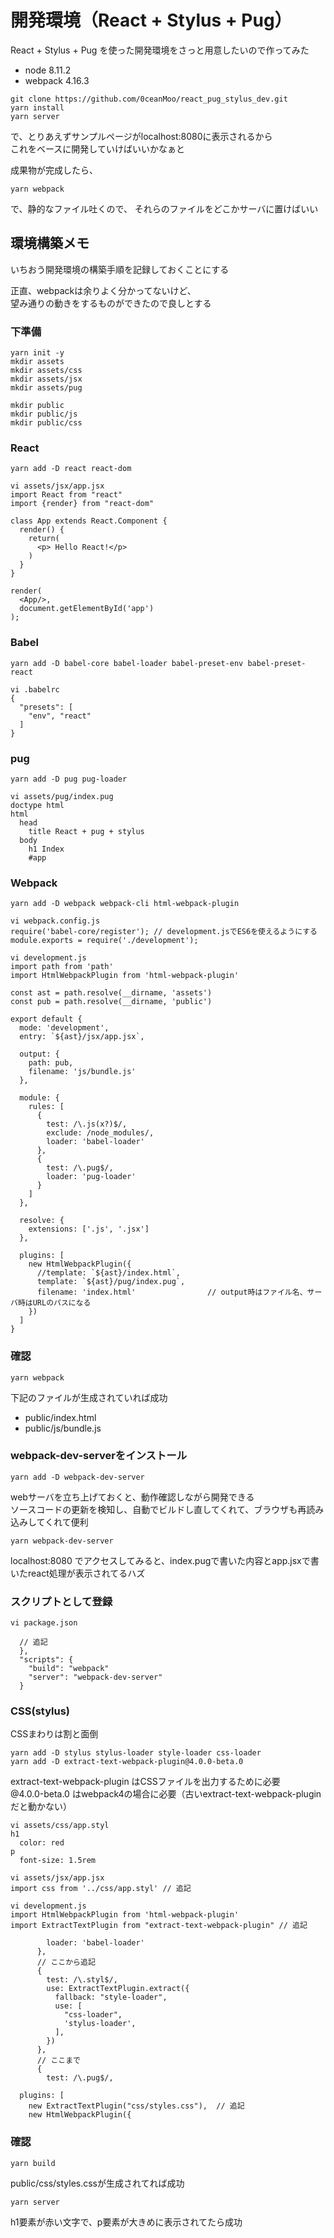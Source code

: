 開発環境（React + Stylus + Pug）
====
React + Stylus + Pug を使った開発環境をさっと用意したいので作ってみた

* node 8.11.2
* webpack 4.16.3

```
git clone https://github.com/0ceanMoo/react_pug_stylus_dev.git
yarn install
yarn server
```

で、とりあえずサンプルページがlocalhost:8080に表示されるから  
これをベースに開発していけばいいかなぁと

成果物が完成したら、

```
yarn webpack
```

で、静的なファイル吐くので、
それらのファイルをどこかサーバに置けばいい


環境構築メモ
----
いちおう開発環境の構築手順を記録しておくことにする

正直、webpackは余りよく分かってないけど、  
望み通りの動きをするものができたので良しとする

### 下準備
```
yarn init -y
mkdir assets
mkdir assets/css
mkdir assets/jsx
mkdir assets/pug

mkdir public
mkdir public/js
mkdir public/css
```

### React
```
yarn add -D react react-dom
```

```
vi assets/jsx/app.jsx
import React from "react"
import {render} from "react-dom"

class App extends React.Component {
  render() {
    return(
      <p> Hello React!</p>
    )
  }
}

render(
  <App/>,
  document.getElementById('app')
);
```

### Babel
```
yarn add -D babel-core babel-loader babel-preset-env babel-preset-react
```

```
vi .babelrc
{
  "presets": [
    "env", "react"
  ]
}
```

### pug
```
yarn add -D pug pug-loader
```

```
vi assets/pug/index.pug
doctype html
html
  head
    title React + pug + stylus
  body
    h1 Index
    #app
```



### Webpack
```
yarn add -D webpack webpack-cli html-webpack-plugin
```

```
vi webpack.config.js
require('babel-core/register'); // development.jsでES6を使えるようにする
module.exports = require('./development');
```

```
vi development.js
import path from 'path'
import HtmlWebpackPlugin from 'html-webpack-plugin'

const ast = path.resolve(__dirname, 'assets')
const pub = path.resolve(__dirname, 'public')

export default {
  mode: 'development',
  entry: `${ast}/jsx/app.jsx`,

  output: {
    path: pub,
    filename: 'js/bundle.js'
  },

  module: {
    rules: [
      {
        test: /\.js(x?)$/,
        exclude: /node_modules/,
        loader: 'babel-loader'
      },
      {
        test: /\.pug$/,
        loader: 'pug-loader'
      }
    ]
  },

  resolve: {
    extensions: ['.js', '.jsx']
  },

  plugins: [
    new HtmlWebpackPlugin({
      //template: `${ast}/index.html`,
      template: `${ast}/pug/index.pug`,
      filename: 'index.html'                // output時はファイル名、サーバ時はURLのパスになる
    })
  ]
}
```

### 確認
```
yarn webpack
```

下記のファイルが生成されていれば成功

* public/index.html
* public/js/bundle.js


### webpack-dev-serverをインストール
```
yarn add -D webpack-dev-server
```

webサーバを立ち上げておくと、動作確認しながら開発できる  
ソースコードの更新を検知し、自動でビルドし直してくれて、ブラウザも再読み込みしてくれて便利

```
yarn webpack-dev-server
```


localhost:8080 でアクセスしてみると、index.pugで書いた内容とapp.jsxで書いたreact処理が表示されてるハズ


### スクリプトとして登録

```
vi package.json

  // 追記
  },
  "scripts": {
    "build": "webpack"
    "server": "webpack-dev-server"
  }
```



### CSS(stylus)
CSSまわりは割と面倒

```
yarn add -D stylus stylus-loader style-loader css-loader
yarn add -D extract-text-webpack-plugin@4.0.0-beta.0
```

extract-text-webpack-plugin はCSSファイルを出力するために必要  
@4.0.0-beta.0 はwebpack4の場合に必要（古いextract-text-webpack-pluginだと動かない）

```
vi assets/css/app.styl
h1
  color: red
p
  font-size: 1.5rem
```

```
vi assets/jsx/app.jsx
import css from '../css/app.styl' // 追記
```

```
vi development.js
import HtmlWebpackPlugin from 'html-webpack-plugin'
import ExtractTextPlugin from "extract-text-webpack-plugin" // 追記

        loader: 'babel-loader'
      },
      // ここから追記
      {
        test: /\.styl$/,
        use: ExtractTextPlugin.extract({
          fallback: "style-loader",
          use: [
            "css-loader",
            'stylus-loader',
          ],
        })
      },
      // ここまで
      {
        test: /\.pug$/,

  plugins: [
    new ExtractTextPlugin("css/styles.css"),  // 追記
    new HtmlWebpackPlugin({
```

### 確認
```
yarn build
```

public/css/styles.cssが生成されてれば成功

```
yarn server
```

h1要素が赤い文字で、p要素が大きめに表示されてたら成功

